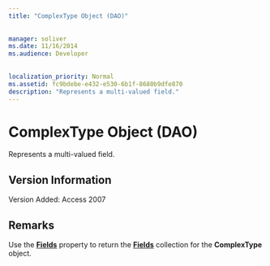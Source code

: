 ```yaml
---
title: "ComplexType Object (DAO)"
  
  
manager: soliver
ms.date: 11/16/2014
ms.audience: Developer
 
  
localization_priority: Normal
ms.assetid: fc9bdebe-e432-e530-6b1f-8680b9dfe870
description: "Represents a multi-valued field."
---
```


# ComplexType Object (DAO)

Represents a multi-valued field.
  
## Version Information

Version Added: Access 2007 
  
## Remarks

Use the **[Fields](complextype-fields-property-dao.md)** property to return the **[Fields](fields-collection-dao.md)** collection for the **ComplexType** object. 
  

